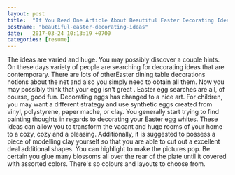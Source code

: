 ```yaml
---
layout: post
title:  "If You Read One Article About Beautiful Easter Decorating Ideas Read this On"
postname: "beautiful-easter-decorating-ideas"
date:   2017-03-24 10:13:19 +0700
categories: [resume]
---
```

The ideas are varied and huge. You may possibly discover a couple hints. On these days variety of people are searching for decorating ideas that are contemporary. There are lots of otherEaster dining table decorations notions about the net and also you simply need to obtain all them. Now you may possibly think that your egg isn't great . Easter egg searches are all, of course, good fun. Decorating eggs has changed to a nice art. For children, you may want a different strategy and use synthetic eggs created from vinyl, polystyrene, paper mache, or clay. You generally start trying to find painting thoughts in regards to decorating your Easter egg whites. These ideas can allow you to transform the vacant and huge rooms of your home to a cozy, cozy and a pleasing. Additionally, it is suggested to possess a piece of modelling clay yourself so that you are able to cut out a excellent deal additional shapes. You can highlight to make the pictures pop. Be certain you glue many blossoms all over the rear of the plate until it covered with assorted colors. There's so colours and layouts to choose from.
